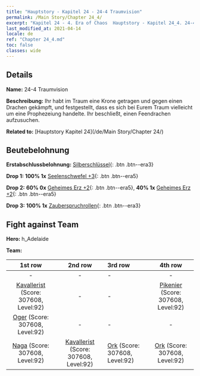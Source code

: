 ```yaml
---
title: "Hauptstory - Kapitel 24 - 24-4 Traumvision"
permalink: /Main Story/Chapter 24_4/
excerpt: "Kapitel 24 - 4. Era of Chaos  Hauptstory - Kapitel 24_4. 24-4 Traumvision"
last_modified_at: 2021-04-14
locale: de
ref: "Chapter 24_4.md"
toc: false
classes: wide
---
```


## Details

 **Name:** 24-4 Traumvision

 **Beschreibung:** Ihr habt im Traum eine Krone getragen und gegen einen Drachen gekämpft, und festgestellt, dass es sich bei Eurem Traum vielleicht um eine Prophezeiung handelte. Ihr beschließt, einen Feendrachen aufzusuchen.

 **Related to:** [Hauptstory Kapitel 24](/de/Main Story/Chapter 24/)

## Beutebelohnung

 **Erstabschlussbelohnung:** [Silberschlüssel](/de/Items/con_693/){: .btn .btn--era3}

 **Drop 1:** **100% 1x** [Seelenschwefel +3](/de/Items/mat_85/){: .btn .btn--era5}

 **Drop 2:** **60% 0x** [Geheimes Erz +2](/de/Items/mat_75/){: .btn .btn--era5}, **40% 1x** [Geheimes Erz +2](/de/Items/mat_75/){: .btn .btn--era5}

 **Drop 3:** **100% 1x** [Zauberspruchrollen](/de/Items/con_694/){: .btn .btn--era3}


## Fight against Team
 **Hero:** h_Adelaide

 **Team:**


  | 1st row | 2nd row | 3rd row | 4th row |
  |:----:|:----:|:----|:----:|
  | - | - | - | - |
  | [Kavallerist](/de/units/Cavalier/) (Score: 307608, Level:92)  | - | - | [Pikenier](/de/units/Pikeman/) (Score: 307608, Level:92)  |
  | [Oger](/de/units/Ogre/) (Score: 307608, Level:92)  | - | - | - |
  | [Naga](/de/units/Naga/) (Score: 307608, Level:92)  | [Kavallerist](/de/units/Cavalier/) (Score: 307608, Level:92)  | [Ork](/de/units/Orc/) (Score: 307608, Level:92)  | [Ork](/de/units/Orc/) (Score: 307608, Level:92)  |


